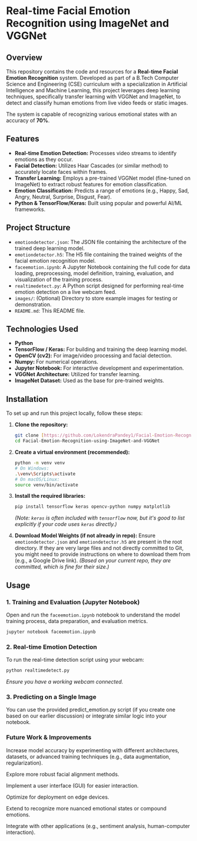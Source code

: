 # Real-time Facial Emotion Recognition using ImageNet and VGGNet

## Overview

This repository contains the code and resources for a **Real-time Facial Emotion Recognition** system. Developed as part of a B.Tech Computer Science and Engineering (CSE) curriculum with a specialization in Artificial Intelligence and Machine Learning, this project leverages deep learning techniques, specifically transfer learning with VGGNet and ImageNet, to detect and classify human emotions from live video feeds or static images.

The system is capable of recognizing various emotional states with an accuracy of **70%**.

## Features

* **Real-time Emotion Detection:** Processes video streams to identify emotions as they occur.
* **Facial Detection:** Utilizes Haar Cascades (or similar method) to accurately locate faces within frames.
* **Transfer Learning:** Employs a pre-trained VGGNet model (fine-tuned on ImageNet) to extract robust features for emotion classification.
* **Emotion Classification:** Predicts a range of emotions (e.g., Happy, Sad, Angry, Neutral, Surprise, Disgust, Fear).
* **Python & TensorFlow/Keras:** Built using popular and powerful AI/ML frameworks.

## Project Structure

* `emotiondetector.json`: The JSON file containing the architecture of the trained deep learning model.
* `emotiondetector.h5`: The H5 file containing the trained weights of the facial emotion recognition model.
* `faceemotion.ipynb`: A Jupyter Notebook containing the full code for data loading, preprocessing, model definition, training, evaluation, and visualization of the training process.
* `realtimedetect.py`: A Python script designed for performing real-time emotion detection on a live webcam feed.
* `images/`: (Optional) Directory to store example images for testing or demonstration.
* `README.md`: This README file.

## Technologies Used

* **Python**
* **TensorFlow / Keras:** For building and training the deep learning model.
* **OpenCV (cv2):** For image/video processing and facial detection.
* **Numpy:** For numerical operations.
* **Jupyter Notebook:** For interactive development and experimentation.
* **VGGNet Architecture:** Utilized for transfer learning.
* **ImageNet Dataset:** Used as the base for pre-trained weights.

## Installation

To set up and run this project locally, follow these steps:

1.  **Clone the repository:**
    ```bash
    git clone [https://github.com/LokendraPandey1/Facial-Emotion-Recognition-using-ImageNet-and-VGGNet.git](https://github.com/LokendraPandey1/Facial-Emotion-Recognition-using-ImageNet-and-VGGNet.git)
    cd Facial-Emotion-Recognition-using-ImageNet-and-VGGNet
    ```

2.  **Create a virtual environment (recommended):**
    ```bash
    python -m venv venv
    # On Windows:
    .\venv\Scripts\activate
    # On macOS/Linux:
    source venv/bin/activate
    ```

3.  **Install the required libraries:**
    ```bash
    pip install tensorflow keras opencv-python numpy matplotlib
    ```
    *(Note: `keras` is often included with `tensorflow` now, but it's good to list explicitly if your code uses `keras` directly.)*

4.  **Download Model Weights (if not already in repo):**
    Ensure `emotiondetector.json` and `emotiondetector.h5` are present in the root directory. If they are very large files and not directly committed to Git, you might need to provide instructions on where to download them from (e.g., a Google Drive link). *(Based on your current repo, they are committed, which is fine for their size.)*

## Usage

### 1. Training and Evaluation (Jupyter Notebook)

Open and run the `faceemotion.ipynb` notebook to understand the model training process, data preparation, and evaluation metrics.
```bash
jupyter notebook faceemotion.ipynb
```

### 2. Real-time Emotion Detection

To run the real-time detection script using your webcam:
```bash
python realtimedetect.py
```
_Ensure you have a working webcam connected._

### 3. Predicting on a Single Image

You can use the provided predict_emotion.py script (if you create one based on our earlier discussion) or integrate similar logic into your notebook.

### Future Work & Improvements
Increase model accuracy by experimenting with different architectures, datasets, or advanced training techniques (e.g., data augmentation, regularization).

Explore more robust facial alignment methods.

Implement a user interface (GUI) for easier interaction.

Optimize for deployment on edge devices.

Extend to recognize more nuanced emotional states or compound emotions.

Integrate with other applications (e.g., sentiment analysis, human-computer interaction).
